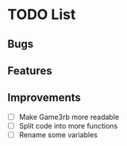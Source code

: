 # TODO List
## Bugs

## Features

## Improvements
- [ ] Make Game3rb more readable
- [ ] Split code into more functions
- [ ] Rename some variables

